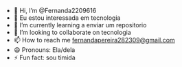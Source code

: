 - 👋 Hi, I’m @Fernanda2209616
- 👀 Eu estou interessada em tecnologia 
- 🌱 I’m currently learning a enviar um repositorio 
- 💞️ I’m looking to collaborate on tecnologia 
- 📫 How to reach me fernandapereira282309@gmail.com
- 😄 Pronouns: Ela/dela
- ⚡ Fun fact: sou timida 

<!---
Fernanda2209616/Fernanda2209616 is a ✨ special ✨ repository because its `README.md` (this file) appears on your GitHub profile.
You can click the Preview link to take a look at your changes.
--->
